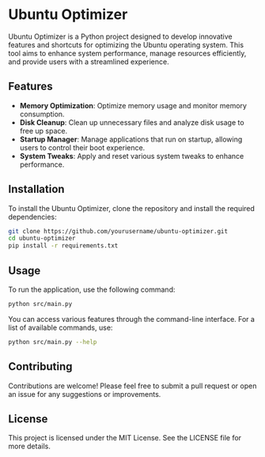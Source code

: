 # Ubuntu Optimizer

Ubuntu Optimizer is a Python project designed to develop innovative features and shortcuts for optimizing the Ubuntu operating system. This tool aims to enhance system performance, manage resources efficiently, and provide users with a streamlined experience.

## Features

- **Memory Optimization**: Optimize memory usage and monitor memory consumption.
- **Disk Cleanup**: Clean up unnecessary files and analyze disk usage to free up space.
- **Startup Manager**: Manage applications that run on startup, allowing users to control their boot experience.
- **System Tweaks**: Apply and reset various system tweaks to enhance performance.

## Installation

To install the Ubuntu Optimizer, clone the repository and install the required dependencies:

```bash
git clone https://github.com/yourusername/ubuntu-optimizer.git
cd ubuntu-optimizer
pip install -r requirements.txt
```

## Usage

To run the application, use the following command:

```bash
python src/main.py
```

You can access various features through the command-line interface. For a list of available commands, use:

```bash
python src/main.py --help
```

## Contributing

Contributions are welcome! Please feel free to submit a pull request or open an issue for any suggestions or improvements.

## License

This project is licensed under the MIT License. See the LICENSE file for more details.